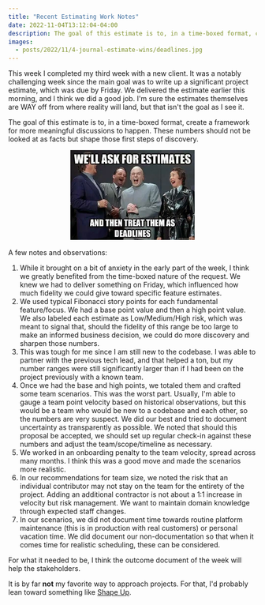 ```yaml
---
title: "Recent Estimating Work Notes"
date: 2022-11-04T13:12:04-04:00
description: The goal of this estimate is to, in a time-boxed format, create a framework for more meaningful discussions to happen. These numbers should not be looked at as facts but shape those first steps of discovery.
images:
  - posts/2022/11/4-journal-estimate-wins/deadlines.jpg
---
```


This week I completed my third week with a new client. It was a notably challenging week since the main goal was to write up a significant project estimate, which was due by Friday. We delivered the estimate earlier this morning, and I think we did a good job. I'm sure the estimates themselves are WAY off from where reality will land, but that isn't the goal as I see it.

The goal of this estimate is to, in a time-boxed format, create a framework for more meaningful discussions to happen. These numbers should not be looked at as facts but shape those first steps of discovery.

<figure style="width: 50%; margin: 0 auto;">
<img src="deadlines.jpg" alt="Meme: We'll ask for estimates, and treat them as deadlines. Evil laughing." data-action="zoom" />
</figure>

A few notes and observations:

1. While it brought on a bit of anxiety in the early part of the week, I think we greatly benefited from the time-boxed nature of the request. We knew we had to deliver something on Friday, which influenced how much fidelity we could give toward specific feature estimates.
2. We used typical Fibonacci story points for each fundamental feature/focus. We had a base point value and then a high point value. We also labeled each estimate as Low/Medium/High risk, which was meant to signal that, should the fidelity of this range be too large to make an informed business decision, we could do more discovery and sharpen those numbers.
3. This was tough for me since I am still new to the codebase. I was able to partner with the previous tech lead, and that helped a ton, but my number ranges were still significantly larger than if I had been on the project previously with a known team.
4. Once we had the base and high points, we totaled them and crafted some team scenarios. This was the worst part. Usually, I'm able to gauge a team point velocity based on historical observations, but this would be a team who would be new to a codebase and each other, so the numbers are very suspect. We did our best and tried to document uncertainty as transparently as possible. We noted that should this proposal be accepted, we should set up regular check-in against these numbers and adjust the team/scope/timeline as necessary.
5. We worked in an onboarding penalty to the team velocity, spread across many months. I think this was a good move and made the scenarios more realistic.
6. In our recommendations for team size, we noted the risk that an individual contributor may not stay on the team for the entirety of the project. Adding an additional contractor is not about a 1:1 increase in velocity but risk management. We want to maintain domain knowledge through expected staff changes.
7. In our scenarios, we did not document time towards routine platform maintenance (this is in production with real customers) or personal vacation time. We did document our non-documentation so that when it comes time for realistic scheduling, these can be considered.

For what it needed to be, I think the outcome document of the week will help the stakeholders. 

It is by far **not** my favorite way to approach projects. For that, I'd probably lean toward something like [Shape Up](https://basecamp.com/shapeup).
